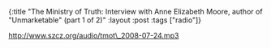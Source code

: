 {:title "The Ministry of Truth: Interview with Anne Elizabeth Moore, author of \"Unmarketable\" (part 1 of 2)"
:layout :post
:tags  ["radio"]}

<http://www.szcz.org/audio/tmot\_2008-07-24.mp3>

